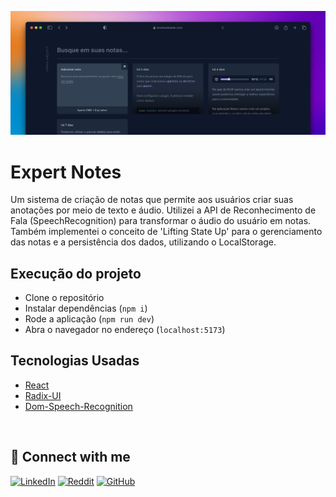 ![Cover](./.github/cover.png)

# Expert Notes

Um sistema de criação de notas que permite aos usuários criar suas anotações por meio de texto e áudio. Utilizei a API de Reconhecimento de Fala (SpeechRecognition) para transformar o áudio do usuário em notas. Também implementei o conceito de 'Lifting State Up' para o gerenciamento das notas e a persistência dos dados, utilizando o LocalStorage.

## Execução do projeto
 
- Clone o repositório 
- Instalar dependências (`npm i`)
- Rode a aplicação (`npm run dev`)
- Abra o navegador no endereço (`localhost:5173`)

## Tecnologias Usadas

- [React](https://react.dev/)
- [Radix-UI](https://www.radix-ui.com/)
- [Dom-Speech-Recognition](https://github.com/DefinitelyTyped/DefinitelyTyped)

<!--START_SECTION:footer-->
<br />

## 🔗 Connect with me
[![LinkedIn](https://img.shields.io/badge/linkedin-%230077B5.svg?style=for-the-badge&logo=linkedin&logoColor=white)](https://linkedin.com/in/matheusgmello)
[![Reddit](https://img.shields.io/badge/Reddit-%23FF4500.svg?style=for-the-badge&logo=Reddit&logoColor=white)](https://www.reddit.com/user/math7zw)
[![GitHub](https://img.shields.io/badge/github-%23121011.svg?style=for-the-badge&logo=github&logoColor=white)](https://github.com/matheusgmello/)


<!--END_SECTION:footer-->
